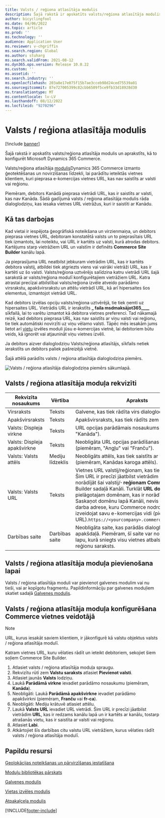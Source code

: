 ```yaml
---
title: Valsts / reģiona atlasītāja modulis
description: Šajā rakstā ir apskatīts valsts/reģiona atlasītāja modulis un aprakstīts, kā to konfigurēt Microsoft Dynamics 365 Commerce.
author: bicyclingfool
ms.date: 04/06/2022
ms.topic: article
ms.prod: ''
ms.technology: ''
audience: Application User
ms.reviewer: v-chgriffin
ms.search.region: Global
ms.author: stuharg
ms.search.validFrom: 2021-08-12
ms.dyn365.ops.version: Release 10.0.22
ms.custom: ''
ms.assetid: ''
ms.search.industry: ''
ms.openlocfilehash: 203a8e17e075f15b7ae3cceb98d24ced75539a01
ms.sourcegitcommit: 87e727005399c82cbb6509f5ce9fb33d18928d30
ms.translationtype: MT
ms.contentlocale: lv-LV
ms.lasthandoff: 08/12/2022
ms.locfileid: "9270296"
---
```

# <a name="countryregion-picker-module"></a>Valsts / reģiona atlasītāja modulis

[!include [banner](includes/banner.md)]

Šajā rakstā ir apskatīts valsts/reģiona atlasītāja modulis un aprakstīts, kā to konfigurēt Microsoft Dynamics 365 Commerce.

Valsts/reģiona atlasītāja [modulis](geo-detection-redirection.md)Dynamics 365 Commerce izmanto ģeotektēšanas un novirzīšanas līdzekli, lai parādītu ieteiktās vietnes klientiem, kuri pieprasa e-komercijas vietnes URL, kas nav saistīts ar valsti vai reģionu.

Piemēram, debitors Kanādā pieprasa vietrādi URL, kas ir saistīts ar valsti, kas nav Kanāda. Šādā gadījumā valsts / reģiona atlasītāja modulis rāda dialoglodziņu, kas iesaka vietnes URL vietrāžus, kuri ir saistīti ar Kanādu. 

## <a name="how-it-works"></a>Kā tas darbojas

Kad vietai ir iespējota ģeogrāfiskā noteikšana un virzienmaiņa, un debitors pieprasa vietnes URL, debitoram konstatētā valsts un to pieprasītais URL tiek izmantots, lai noteiktu, vai URL ir kartēts uz valsti, kurā atrodas debitors. Kartējums starp vietrāžiem URL un valstīm ir definēts **Commerce** **Site Builder** kanālu lapā. 

Ja pieprasījuma URL neatbilst jebkuram vietrādim URL, kas ir kartēts debitora valstij, atbildei tiek atgriezts viens vai vairāki vietrāži URL, kas ir kartēti uz šo valsti. Valsts/reģiona uztvērējs salīdzina katru vietrādi URL šajā sarakstā ar valsts/reģiona modulī konfigurētajiem vietrāžiem URL. Katra atrastai precīzai atbilstībai valsts/reģiona izvēle atveido parādāmo virsrakstu, apakšvirsrakstu un attēlu vietrādī URL, kā arī hipersaites šos elementus, izmantojot vietrādi URL.

Kad debitors izvēlas opciju valsts/reģiona uztvērējā, tie tiek ņemti uz hipersaites URL. Vietrādis URL ir ierakstīts **\_ faila msdmaksājot365\_\_\_\_** sīkfailā, lai to varētu izmantot kā debitora vietnes preferenci. Tad nākamajā reizē, kad debitors pieprasa URL, kas nav saistīts ar viņu valsti vai reģionu, tie tiek automātiski novirzīti uz viņu vēlamo valsti. Tāpēc mēs iesakām jums lietot arī [vietu](site-selector.md) izvēles moduli jūsu e-komercijas vietnē, lai debitoriem būtu veids, kā ignorēt vai atjaunināt viņu vietnes izvēli. 

Ja debitors aizver dialoglodziņu Valsts/reģiona atlasītājs, sīkfails netiek ierakstīts un debitors paliek pašreizējā vietnē. 

Šajā attēlā parādīts valsts / reģiona atlasītāja dialoglodziņa piemērs.

![Valsts / reģiona atlasītāja dialoglodziņa piemērs sākumlapā.](./media/Geo_country-region-module-insitu.png)

## <a name="countryregion-picker-module-properties"></a>Valsts / reģiona atlasītāja moduļa rekvizīti

| Rekvizīta nosaukums              | Vērtība       | Apraksts                                                  |
| -------------------------- | ----------- | ------------------------------------------------------------ |
| Virsraksts                    | Teksts        | Galvene, kas tiek rādīta virs dialoglodziņa.       |
| Apakšvirsraksts                 | Teksts        | Apakšvirsraksts, kas tiek rādīts zem galvenes.               |
| Valsts: Displeja virkne    | Teksts        | URL opcijas parādāmais nosaukums (piemēram, "Kanāda").   |
| Valsts: Displeja apakšvirkne | Teksts        | Neobligāta URL opcijas parādīšanas apakšvirne (piemēram, "Angļu" vai "Franču"). |
| Valsts: Valsts attēls     | Mediju līdzeklis | Neobligāts attēls, kas tiek saistīts ar URL opciju (piemēram, Kanādas karoga attēls). |
| Valsts: Valsts URL       | Teksts        | Vietnes URL valstij/reģionam, kas tiek konfigurēts. Šim URL ir precīzi jāatbilst vietrādim URL, ko norādījāt šai valstij/**·** **reģionam Commerce Site** Builder sadaļā Kanāli. Turklāt **URL** **domēnam** ir jābūt pielāgotajam domēnam, kas ir norādīts laukā Saskaņot domēnu lapā Kanāli, nevis tās vietnes darba adrese, kuru Commerce nodrošina, kad izveidojat savu e-komercijas vidi (piemēram, URL).`https://<yourcompany>.commerce.dynamics.com/` |
| Darbības saite                | Darbības saite | Neobligāta saite, kas parādās dialoglodziņa apakšdaļā. Piemēram, šī saite var norādīt uz iekšēju lapu, kurā sniegts visu vietnes atbalstīto valstu un reģionu saraksts. |

## <a name="add-a-countryregion-picker-module-to-a-page"></a>Valsts / reģiona atlasītāja moduļa pievienošana lapai

Valsts / reģiona atlasītāja moduli var pievienot galvenes modulim vai nu tieši, vai ar kopīgotu fragmentu. Papildinformāciju par galvenes moduļiem skatiet sadaļā [Galvenes modulis](author-header-module.md).

## <a name="configure-the-countryregion-picker-module-in-commerce-site-builder"></a>Valsts / reģiona atlasītāja moduļa konfigurēšana Commerce vietnes veidotājā

> [!NOTE]
> URL, kurus iesakāt saviem klientiem, ir jākonfigurē kā valstu objektus valsts / reģiona atlasītāja modulī.

Katram vietnes URL, kuru vēlaties rādīt un ieteikt debitoriem, sekojiet šiem soļiem Commerce Site Builder.

1. Atlasiet valsts / reģiona atlasītāja moduļa spraugu.
1. Rekvizītu rūtī zem **Valstu saraksts** atlasiet **Pievienot valsti**.
1. Atlasiet jaunās **Valsts** lodziņu.
1. Laukā **Parādāmā virkne** ievadiet parādāmo nosaukumu (piemēram, **Kanāda**).
1. Neobligāti: Laukā **Parādāmā apakšvirkne** ievadiet parādāmo apakšvirkni (piemēram, **Franču** vai **fr-ca**).
1. Neobligāti: Mediju krātuvē atlasiet attēlu.
1. Laukā **Valsts URL** ievadiet URL vietrādi. Šim URL ir precīzi jāatbilst vietrādim **URL**, kas ir redzams kanālu lapā un ir kartēts ar kanālu, tostarp atrašanās vietu, kas ir saistīta ar valsti vai reģionu. 
1. Atlasiet **Labi**.
1. Atkārtojiet šīs darbības citu valstu URL vietrāžiem, kurus vēlaties rādīt valsts / reģiona atlasītāja modulī.

## <a name="additional-resources"></a>Papildu resursi

[Ģeolokācijas noteikšanas un pārvirzīšanas iestatīšana](geo-detection-redirection.md)

[Moduļu bibliotēkas pārskats](starter-kit-overview.md)

[Galvenes modulis](author-header-module.md)

[Vietas izvēles modulis](site-selector.md)

[Atpakaļceļa modulis](add-breadcrumb.md)

[!INCLUDE[footer-include](../includes/footer-banner.md)]
